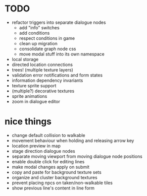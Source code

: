# TODO
- refactor triggers into separate dialogue nodes
  - add "info" switches
  - add conditions
  - respect conditions in game
  - clean up migration
  - consolidate graph node css
  - move modal stuff into its own namespace
- local storage
- directed location connections
- trees! (multiple texture layers)
- validation error notifications and form states
- information dependency invariants
- texture sprite support
- (multiple?) decorative textures
- sprite animations
- zoom in dialogue editor

# nice things
- change default collision to walkable
- movement behaviour when holding and releasing arrow key
- location preview in map
- stage direction dialogue nodes
- separate moving viewport from moving dialogue node positions
- enable double click for editing lines
- make modal changes apply on submit
- copy and paste for background texture sets
- organize and cluster background textures
- prevent placing npcs on taken/non-walkable tiles
- show previous line's content in line form
